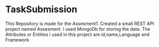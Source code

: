 # TaskSubmission
This Repository is made for the Assesment1. Created a small REST API project named Assesment.
I used MongoDb for storing the data.
The Attributes or Entities i used in this project are id,name,Language and Framework
